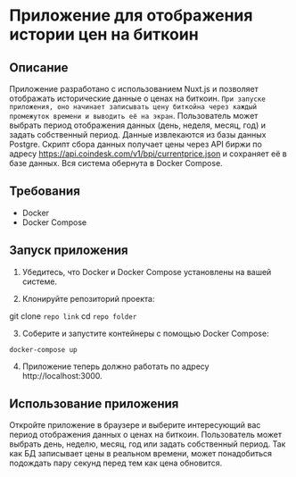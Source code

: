 # Приложение для отображения истории цен на биткоин

## Описание

Приложение разработано с использованием Nuxt.js и позволяет отображать исторические данные о ценах на биткоин. ``При запуске приложения, оно начинает записывать цену биткойна через каждый промежуток времени и выводить её на экран``. Пользователь может выбрать период отображения данных (день, неделя, месяц, год) и задать собственный период. Данные извлекаются из базы данных Postgre. Скрипт сбора данных получает цены через API биржи по адресу https://api.coindesk.com/v1/bpi/currentprice.json и сохраняет её в базе данных. Вся система обернута в Docker Compose.

## Требования

- Docker
- Docker Compose

## Запуск приложения

1. Убедитесь, что Docker и Docker Compose установлены на вашей системе.

2. Клонируйте репозиторий проекта:


git clone ``repo link``
cd ``repo folder``


3. Соберите и запустите контейнеры с помощью Docker Compose:


``docker-compose up``


4. Приложение теперь должно работать по адресу http://localhost:3000.

## Использование приложения

Откройте приложение в браузере и выберите интересующий вас период отображения данных о ценах на биткоин. Пользователь может выбрать день, неделю, месяц, год или задать собственный период. Так как БД записывает цены в реальном времени, может понадобиться подождать пару секунд перед тем как цена обновится.
